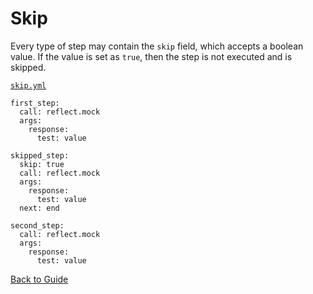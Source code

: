 # Skip

Every type of step may contain the `skip` field, which accepts a boolean value. If the value is set as `true`, then the step is not executed and is skipped.

[`skip.yml`](../../DSL/GET/common/skip.yml)

```
first_step:
  call: reflect.mock
  args:
    response:
      test: value

skipped_step:
  skip: true
  call: reflect.mock
  args:
    response:
      test: value
  next: end

second_step:
  call: reflect.mock
  args:
    response:
      test: value
```

[Back to Guide](../GUIDE.md#Writing-DSL-files)
